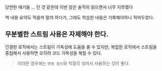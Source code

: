 당연한 얘기들 ... 인 것 같은데 이번 장은 솔직히 읽으면서 너무 지루했다

책 내용 요약도 적을까 말까 하다가, 그래도 학습한 내용은 기록해야하니 적어두었다.

## 무분별한 스트림 사용은 자제해야 한다.

간결한 로직에서는 스트림이 가독성에 도움을 줄 수 있지만, 복잡한 로직에서 스트림을 중첩해서 사용하면 오히려 코드 가독성을 해칠 수 있다.

> 이러한 경우에는 `명명 함수`와 적절히 섞어서 사용하는 것이 좋다.
